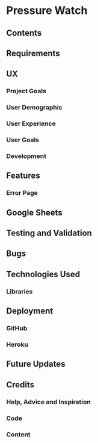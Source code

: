# Pressure Watch

## Contents

## Requirements

## UX

### Project Goals

### User Demographic

### User Experience

### User Goals

### Development

## Features

### Error Page

## Google Sheets

## Testing and Validation

## Bugs

## Technologies Used

### Libraries

## Deployment

### GitHub

### Heroku

## Future Updates

## Credits

### Help, Advice and Inspiration

### Code

### Content

